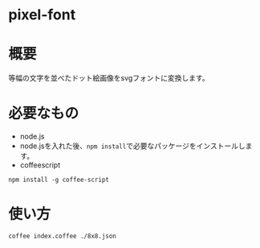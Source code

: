 pixel-font
=====

# 概要
等幅の文字を並べたドット絵画像をsvgフォントに変換します。

# 必要なもの
- node.js
 - node.jsを入れた後、```npm install```で必要なパッケージをインストールします。
- coffeescript
```
npm install -g coffee-script
```

# 使い方
```
coffee index.coffee ./8x8.json
```
